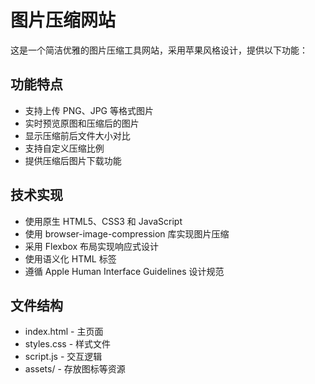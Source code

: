 # 图片压缩网站

这是一个简洁优雅的图片压缩工具网站，采用苹果风格设计，提供以下功能：

## 功能特点
- 支持上传 PNG、JPG 等格式图片
- 实时预览原图和压缩后的图片
- 显示压缩前后文件大小对比
- 支持自定义压缩比例
- 提供压缩后图片下载功能

## 技术实现
- 使用原生 HTML5、CSS3 和 JavaScript
- 使用 browser-image-compression 库实现图片压缩
- 采用 Flexbox 布局实现响应式设计
- 使用语义化 HTML 标签
- 遵循 Apple Human Interface Guidelines 设计规范

## 文件结构
- index.html - 主页面
- styles.css - 样式文件
- script.js - 交互逻辑
- assets/ - 存放图标等资源 